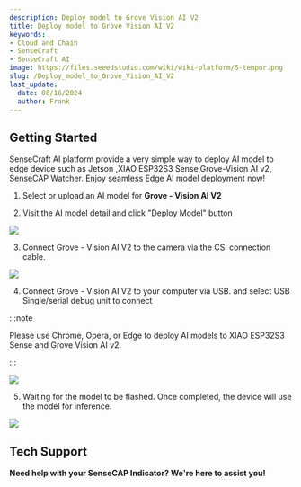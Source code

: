 ```yaml
---
description: Deploy model to Grove Vision AI V2
title: Deploy model to Grove Vision AI V2
keywords:
- Cloud and Chain
- SenseCraft
- SenseCraft AI
image: https://files.seeedstudio.com/wiki/wiki-platform/S-tempor.png        
slug: /Deploy_model_to_Grove_Vision_AI_V2
last_update:
  date: 08/16/2024
  author: Frank
---
```


## Getting Started

SenseCraft AI platform provide a very simple way to deploy AI model to edge device such as Jetson ,XIAO ESP32S3 Sense,Grove-Vision AI v2, SenseCAP Watcher. Enjoy seamless Edge AI model deployment now!

1. Select or upload an AI model for **Grove - Vision AI V2**

2. Visit the AI model detail and click "Deploy Model" button

![](https://files.seeedstudio.com/wiki/SenseCraft_AI/img/image44.png)

3. Connect Grove - Vision AI V2 to the camera via the CSI connection cable.

![](https://files.seeedstudio.com/wiki/SenseCraft_AI/img/image45.png)

4. Connect  Grove - Vision AI V2 to your computer via USB. and  select USB Single/serial debug unit to connect

:::note

Please use Chrome, Opera, or Edge to deploy AI models to XIAO ESP32S3 Sense and Grove Vision AI v2.

:::

![](https://files.seeedstudio.com/wiki/SenseCraft_AI/img/image46.png)

5. Waiting for the model to be flashed. Once completed, the device will use the model for inference.

![](https://files.seeedstudio.com/wiki/SenseCraft_AI/img/image47.png)


## **Tech Support**

**Need help with your SenseCAP Indicator? We're here to assist you!**

<div class="button_tech_support_container">
<a href="https://discord.com/invite/QqMgVwHT3X" class="button_tech_support_sensecap"></a>
<a href="https://support.sensecapmx.com/portal/en/home" class="button_tech_support_sensecap3"></a>
</div>

<div class="button_tech_support_container">
<a href="mailto:support@sensecapmx.com" class="button_tech_support_sensecap2"></a>
<a href="https://github.com/Seeed-Studio/wiki-documents/discussions/69" class="button_discussion"></a>
</div>